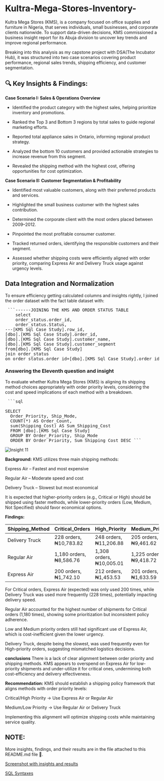 # Kultra-Mega-Stores-Inventory-
Kultra Mega Stores (KMS), is a company focused on office supplies and furniture in Nigeria, that serves individuals, small businesses, and corporate clients nationwide. To support data-driven decisions, KMS commissioned a business insight report for its Abuja division to uncover key trends and improve regional performance.

Breaking into this analysis as my capstone project with DSA(The Incubator Hub), it was structured into two case scenarios covering product performance, regional sales trends, shipping efficiency, and customer segmentation.

## 🔍 Key Insights & Findings:
**Case Scenario I: Sales & Operations Overview**
- Identified the product category with the highest sales, helping prioritize inventory and promotions.

- Ranked the Top 3 and Bottom 3 regions by total sales to guide regional marketing efforts.

- Reported total appliance sales in Ontario, informing regional product strategy.

- Analyzed the bottom 10 customers and provided actionable strategies to increase revenue from this segment.

- Revealed the shipping method with the highest cost, offering opportunities for cost optimization.

**Case Scenario II: Customer Segmentation & Profitability**
- Identified most valuable customers, along with their preferred products and services.

- Highlighted the small business customer with the highest sales contribution.

- Determined the corporate client with the most orders placed between 2009–2012.

- Pinpointed the most profitable consumer customer.

- Tracked returned orders, identifying the responsible customers and their segment.

- Assessed whether shipping costs were efficiently aligned with order priority, comparing Express Air and Delivery Truck usage against urgency levels.
  
## Data Integration and Normalization
To ensure efficiency getting calculated columns and insights rightly, I joined the order dataset with the fact table dataset with:

<pre lang="markdown"> ```------JOINING THE KMS AND ORDER STATUS TABLE
	select
	order_status.order_id,
	order_status.Status,
---[KMS Sql Case Study].row_id,
[dbo].[KMS Sql Case Study].order_id,
[dbo].[KMS Sql Case Study].customer_name,
[dbo].[KMS Sql Case Study].customer_segment
from[dbo].[KMS Sql Case Study]
join order_status
on order_status.order_id=[dbo].[KMS Sql Case Study].order_id  ``` </pre>

### Answering the Eleventh question and insight
To evaluate whether Kultra Mega Stores (KMS) is aligning its shipping method choices appropriately with order priority levels, considering the cost and speed implications of each method with a breakdown.

<pre lang="markdown"> ```sql 

SELECT 
  Order_Priority, Ship_Mode, 
  COUNT(*) AS Order_Count, 
  sum(Shipping_Cost) AS Sum_Shipping_Cost 
  FROM [dbo].[KMS Sql Case Study] 
  GROUP BY Order_Priority, Ship_Mode 
  ORDER BY Order_Priority, Sum_Shipping_Cost DESC ``` </pre>
  
![Insight 11](https://github.com/Oluwanifesimi-simi/Kultra-Mega-Stores-Inventory-/blob/main/SQL-Findings/Insight.png?raw=true)

**Background:**
KMS utilizes three main shipping methods:

Express Air – Fastest and most expensive

Regular Air – Moderate speed and cost

Delivery Truck – Slowest but most economical

It is expected that higher-priority orders (e.g., Critical or High) should be shipped using faster methods, while lower-priority orders (Low, Medium, Not Specified) should favor economical options.

**Findings:**

| Shipping_Method | Critical_Orders | High_Priority | Medium_Priority | Low_Priority | Not_Specified |
|-----------------|-----------------|---------------|-----------------|--------------|---------------|
| Delivery Truck  | 228 orders,₦10,783.82 | 248 orders,₦11,206.88 | 205 orders, ₦9,461.62 | 250 orders, ₦11,131.61 | 215 orders, ₦9,388.01 |
| Regular Air | 1,180 orders, ₦8,586.76 | 1,308 orders, ₦10,005.01 | 1,225 orders, ₦9,418.72 | 1,280 orders, ₦10,263.62 | 1,277 orders, ₦9,734.08 |
| Express Air | 200 orders, ₦1,742.10 | 212 orders, ₦1,453.53 | 201 orders, ₦1,633.59 | 190 orders, ₦1,551.63 | 180 orders, ₦1,470.06 |

For Critical orders, Express Air (expected) was only used 200 times, while Delivery Truck was used more frequently (228 times), potentially impacting delivery speed.

Regular Air accounted for the highest number of shipments for Critical orders (1,180 times), showing some prioritization but inconsistent policy adherence.

Low and Medium priority orders still had significant use of Express Air, which is cost-inefficient given the lower urgency.

Delivery Truck, despite being the slowest, was used frequently even for High-priority orders, suggesting mismatched logistics decisions.

**conclusions** 
There is a lack of clear alignment between order priority and shipping methods. KMS appears to overspend on Express Air for low-priority shipments and under-utilize it for critical ones, undermining both cost-efficiency and delivery effectiveness.

**Recommendation:**
KMS should establish a shipping policy framework that aligns methods with order priority levels:

Critical/High Priority → Use Express Air or Regular Air

Medium/Low Priority → Use Regular Air or Delivery Truck

Implementing this alignment will optimize shipping costs while maintaining service quality.



## NOTE:
More insights, findings, and their results are in the file attached to this README.md file 📂. 

[Screenshot with insights and results](https://github.com/Oluwanifesimi-simi/Kultra-Mega-Stores-Inventory-/tree/main/SQL-Findings)

[SQL Syntaxes](https://github.com/Oluwanifesimi-simi/Kultra-Mega-Stores-Inventory-/blob/main/Capstone%20project%20%5BKMS%20sql%20Case%20Study%5D.sql) 

